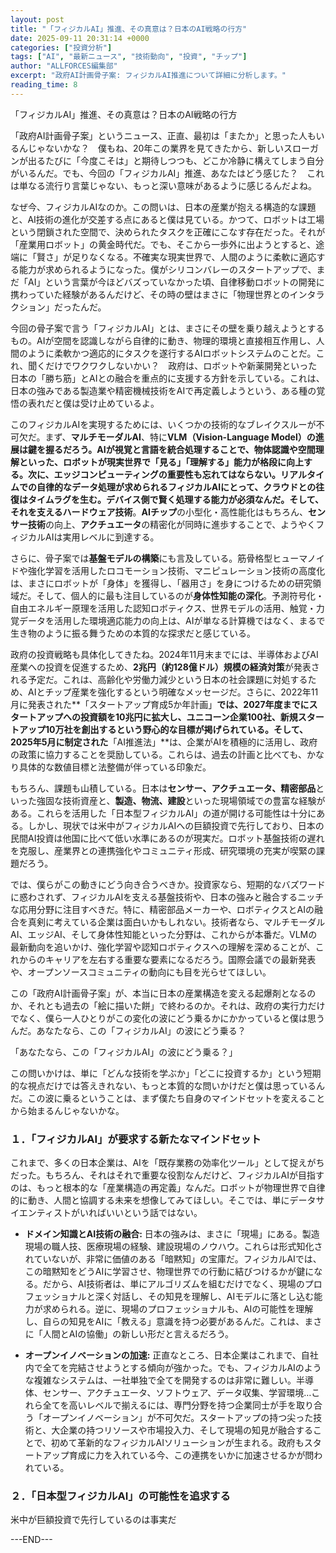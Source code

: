 ```yaml
---
layout: post
title: "「フィジカルAI」推進、その真意は？日本のAI戦略の行方"
date: 2025-09-11 20:31:14 +0000
categories: ["投資分析"]
tags: ["AI", "最新ニュース", "技術動向", "投資", "チップ"]
author: "ALLFORCES編集部"
excerpt: "政府AI計画骨子案: フィジカルAI推進について詳細に分析します。"
reading_time: 8
---
```


「フィジカルAI」推進、その真意は？日本のAI戦略の行方

「政府AI計画骨子案」というニュース、正直、最初は「またか」と思った人もいるんじゃないかな？　僕もね、20年この業界を見てきたから、新しいスローガンが出るたびに「今度こそは」と期待しつつも、どこか冷静に構えてしまう自分がいるんだ。でも、今回の「フィジカルAI」推進、あなたはどう感じた？　これは単なる流行り言葉じゃない、もっと深い意味があるように感じるんだよね。

なぜ今、フィジカルAIなのか。この問いは、日本の産業が抱える構造的な課題と、AI技術の進化が交差する点にあると僕は見ている。かつて、ロボットは工場という閉鎖された空間で、決められたタスクを正確にこなす存在だった。それが「産業用ロボット」の黄金時代だ。でも、そこから一歩外に出ようとすると、途端に「賢さ」が足りなくなる。不確実な現実世界で、人間のように柔軟に適応する能力が求められるようになった。僕がシリコンバレーのスタートアップで、まだ「AI」という言葉が今ほどバズっていなかった頃、自律移動ロボットの開発に携わっていた経験があるんだけど、その時の壁はまさに「物理世界とのインタラクション」だったんだ。

今回の骨子案で言う「フィジカルAI」とは、まさにその壁を乗り越えようとするもの。AIが空間を認識しながら自律的に動き、物理的環境と直接相互作用し、人間のように柔軟かつ適応的にタスクを遂行するAIロボットシステムのことだ。これ、聞くだけでワクワクしないかい？　政府は、ロボットや新薬開発といった日本の「勝ち筋」とAIとの融合を重点的に支援する方針を示している。これは、日本の強みである製造業や精密機械技術をAIで再定義しようという、ある種の覚悟の表れだと僕は受け止めているよ。

このフィジカルAIを実現するためには、いくつかの技術的なブレイクスルーが不可欠だ。まず、**マルチモーダルAI**、特に**VLM（Vision-Language Model）**の進展は鍵を握るだろう。AIが視覚と言語を統合処理することで、物体認識や空間理解といった、ロボットが現実世界で「見る」「理解する」能力が格段に向上する。次に、**エッジコンピューティング**の重要性も忘れてはならない。リアルタイムでの自律的なデータ処理が求められるフィジカルAIにとって、クラウドとの往復はタイムラグを生む。デバイス側で賢く処理する能力が必須なんだ。そして、それを支える**ハードウェア技術**。**AIチップ**の小型化・高性能化はもちろん、**センサー技術**の向上、**アクチュエータ**の精密化が同時に進歩することで、ようやくフィジカルAIは実用レベルに到達する。

さらに、骨子案では**基盤モデルの構築**にも言及している。筋骨格型ヒューマノイドや強化学習を活用したロコモーション技術、マニピュレーション技術の高度化は、まさにロボットが「身体」を獲得し、「器用さ」を身につけるための研究領域だ。そして、個人的に最も注目しているのが**身体性知能の深化**。予測符号化・自由エネルギー原理を活用した認知ロボティクス、世界モデルの活用、触覚・力覚データを活用した環境適応能力の向上は、AIが単なる計算機ではなく、まるで生き物のように振る舞うための本質的な探求だと感じている。

政府の投資戦略も具体化してきたね。2024年11月末までには、半導体およびAI産業への投資を促進するため、**2兆円（約128億ドル）規模の経済対策**が発表される予定だ。これは、高齢化や労働力減少という日本の社会課題に対処するため、AIとチップ産業を強化するという明確なメッセージだ。さらに、2022年11月に発表された**「スタートアップ育成5か年計画」**では、2027年度までにスタートアップへの投資額を10兆円に拡大し、ユニコーン企業100社、新規スタートアップ10万社を創出するという野心的な目標が掲げられている。そして、2025年5月に制定された**「AI推進法」**は、企業がAIを積極的に活用し、政府の政策に協力することを奨励している。これらは、過去の計画と比べても、かなり具体的な数値目標と法整備が伴っている印象だ。

もちろん、課題も山積している。日本は**センサー、アクチュエータ、精密部品**といった強固な技術資産と、**製造、物流、建設**といった現場領域での豊富な経験がある。これらを活用した「日本型フィジカルAI」の道が開ける可能性は十分にある。しかし、現状では米中がフィジカルAIへの巨額投資で先行しており、日本の民間AI投資は他国に比べて低い水準にあるのが現実だ。ロボット基盤技術の遅れを克服し、産業界との連携強化やコミュニティ形成、研究環境の充実が喫緊の課題だろう。

では、僕らがこの動きにどう向き合うべきか。投資家なら、短期的なバズワードに惑わされず、フィジカルAIを支える基盤技術や、日本の強みと融合するニッチな応用分野に注目すべきだ。特に、精密部品メーカーや、ロボティクスとAIの融合を真剣に考えている企業は面白いかもしれない。技術者なら、マルチモーダルAI、エッジAI、そして身体性知能といった分野は、これからが本番だ。VLMの最新動向を追いかけ、強化学習や認知ロボティクスへの理解を深めることが、これからのキャリアを左右する重要な要素になるだろう。国際会議での最新発表や、オープンソースコミュニティの動向にも目を光らせてほしい。

この「政府AI計画骨子案」が、本当に日本の産業構造を変える起爆剤となるのか、それとも過去の「絵に描いた餅」で終わるのか。それは、政府の実行力だけでなく、僕ら一人ひとりがこの変化の波にどう乗るかにかかっていると僕は思うんだ。あなたなら、この「フィジカルAI」の波にどう乗る？

「あなたなら、この「フィジカルAI」の波にどう乗る？」

この問いかけは、単に「どんな技術を学ぶか」「どこに投資するか」という短期的な視点だけでは答えきれない、もっと本質的な問いかけだと僕は思っているんだ。この波に乗るということは、まず僕たち自身のマインドセットを変えることから始まるんじゃないかな。

### １．「フィジカルAI」が要求する新たなマインドセット

これまで、多くの日本企業は、AIを「既存業務の効率化ツール」として捉えがちだった。もちろん、それはそれで重要な役割なんだけど、フィジカルAIが目指すのは、もっと根本的な「産業構造の再定義」なんだ。ロボットが物理世界で自律的に動き、人間と協調する未来を想像してみてほしい。そこでは、単にデータサイエンティストがいればいいという話ではない。

*   **ドメイン知識とAI技術の融合:**
    日本の強みは、まさに「現場」にある。製造現場の職人技、医療現場の経験、建設現場のノウハウ。これらは形式知化されていないが、非常に価値のある「暗黙知」の宝庫だ。フィジカルAIでは、この暗黙知をどうAIに学習させ、物理世界での行動に結びつけるかが鍵になる。だから、AI技術者は、単にアルゴリズムを組むだけでなく、現場のプロフェッショナルと深く対話し、その知見を理解し、AIモデルに落とし込む能力が求められる。逆に、現場のプロフェッショナルも、AIの可能性を理解し、自らの知見をAIに「教える」意識を持つ必要があるんだ。これは、まさに「人間とAIの協働」の新しい形だと言えるだろう。

*   **オープンイノベーションの加速:**
    正直なところ、日本企業はこれまで、自社内で全てを完結させようとする傾向が強かった。でも、フィジカルAIのような複雑なシステムは、一社単独で全てを開発するのは非常に難しい。半導体、センサー、アクチュエータ、ソフトウェア、データ収集、学習環境…これら全てを高いレベルで揃えるには、専門分野を持つ企業同士が手を取り合う「オープンイノベーション」が不可欠だ。スタートアップの持つ尖った技術と、大企業の持つリソースや市場投入力、そして現場の知見が融合することで、初めて革新的なフィジカルAIソリューションが生まれる。政府もスタートアップ育成に力を入れている今、この連携をいかに加速させるかが問われている。

### ２．「日本型フィジカルAI」の可能性を追求する

米中が巨額投資で先行しているのは事実だ

---END---
